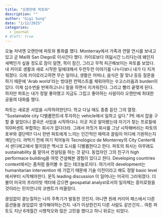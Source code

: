 ```yaml
---
title: "오랜만에 파토와"
description: ""
author: "Gigi Sung"
date: "1/12/2025"
categories:
  - journal
# draft: true
---
```


오늘 저녁엔 오랜만에 파토와 통화를 했다. Monterray에서 가족과 연말 연시를 보내고 있고 곧 Mai와 San Diego로 이사간다 했다. 카이로보다 여덟시간 느리다는데 왜인지 새벽인가 싶을 정도로 잠이 덜깬, 목이 잠긴, 그리고 무척 피곤해보이는 파토를 보았다. 내 카이로 생활과 새로 시작한 일에대해서 두런두런 이야기를 나누다보니 내가 다 지겨워졌다. 으레 카이로라고하면 무슨 일이냐, 생활은 어떠냐, 음식은 잘 맞냐 등등 질문을 하기 때문에 'Arab world'라는 방대한 컨텍스트를 채워야하는 수고스러움과 burden이 있다. 이제 십수번을 반복하고나니 말을 하면서 지겨워진다. 그리고 빨리 끝맺게 된다. 하지만 파토는 내가 정말 좋아했고 지금도 그립고 좋아하는 사람이라 오랜만에 최대한 공들여 대화를 했다.

파토는 새로운 사업을 시작하려한단다. 학교 다닐 때도 종종 듣던 그의 열정. "Sustainable city 디벨롭먼트네 투자하는 vehicle에서 일하고 싶다." PE 에서 잡을 구할 줄 알았더니 결국은 사업을 시작하다니. 이곳 저곳 알아봤는데 자기가 찾는 프로필에 100퍼센트 부합하는 회사가 없다더라. 그래서 까짓거 회사를 그냥 시작해버리는 파토의 포부와 결단력!! 다시 한번 파토에게 느끼는 인간적인 매력과 끌림이 어디에 기원하는지 깨닫는다. 까먹기 전에 여기 적어놓자 
Tecnológico de Monterrey의 City Center에서 샌디에고에서 멀지않은 멕시코 도시를 디벨롭한다고 한다. 파토의 회사는 아무래도 sustainability 를 맡아서 컨설팅을 하는 것 같다. 동업자인 그의 친구가 high performace building을 여럿 건설해본 경험이 있다고 한다. Developing countries context에서는 좀처럼 들어볼 수 없는 테크놀로지다. 여기서의 development는 humanitarian intervention 에 가깝기 때문에 기술 이전이라고 해도 정말 basic level에서부터 시작해야한다. 문득 leading discussion 이 일어나는 미국이 그러워졌다. 더불어 미국의 프라이빗 섹터에 갔으면 geospatial analyst로서의 일자체는 흥미로웠을 것이라는 민지언니의 코멘트가 떠올랐다. 

끊임없이 곁눈질하는 나의 주특기가 발동한 것인지. 아니면 원래 커리어 패스에서 다른 옵션들을 끊임없이 생각해야하는건지. 내가 이상한건지 다른 사람도 같은건지... 여튼 파토도 지난 6개월간 시행착오와 많은 고민을 했다고 하니 위로는 되었다.

<!-- 마지막으로 내 이별을 알게되었을 때 파토는 많이 놀란것 같았다. 자기는 10년전 쯤, 비람핀 여자친구 옆에 남는 것을 선택했는데 그때의 고통과 자괴감이 족히 5년은 더 자기를 괴롭혔다고 한다. 떠나는게 무서워서 붙잡은 관계가 결국은 자기를 더 망가트렸다고. 지지 너는 옳은 결정을 용기있게 한거라고. 순간 울컥해서 전화를 서둘러 끊었다. 이렇게 간만에 만나는 친구들에게 이별에 대해 이야기를 할 수 밖에 없는데. 왜냐하면 십중팔구 파트너에 대해 물어보기 때문에. 회차를 거듭할 수록 슬프지 않다는 사실을 근래에 깨달았다. 아! 정말 시간이 지나니까 나아지는구나. 내가 평생을 다시는 느낄 수 없을 것 같았던 분노와 절망이 희미해질 수 있는 감정이라는 사실에 새삼 놀란다. 뿐만 아니라 그 사건도 벌써 흐릿하고 그 시절도 애써 굳이 상기하지 않으면 벌써 기억하기 어렵다. 이렇게 덧없을 수가 있구나. 이 문장을 쓰고 더 잊기전에 document를 해놓아야하는가는 고민을 잠시했다. 아무래도 아니다. 굳이 그 어디에도 존재하지 않아도 되는 시간과 사람이다. 그런 의미에서 그 인간의 사진첩에서 모든 사진과 내 흔적을 지운 건 너무 잘한 일이다. 어째서인지, 아마도 방어기제겠지만, 그 인간의 얼굴이나 특징들이 이제 한순간에 떠오르지 않는다. 시간이 한참 걸리는데, 몇 가지 이벤트들은 너무 선명하다. 그냥 얼굴만 뭉그러져있을 뿐이다. 그리고 그 독특했던 목소리만 느낌으로 떠오른다. 기억하거나 추억할 모든 것을 남겨놓지 않고 지워버리는게 얼마나 무섭던지. 지금 생각하면 잘한 결정이다. 그리워할 것도 미워할 것도 대상이 있어야하는데 그게 없으니. 그냥 완벽한 구멍이 생겼다. 거기에 이것저것 채워넣다보니 그게 또 재밌네. 요즘은 이렇게 글쓰고, 책읽고, 러닝하다가 스쿼시도 하고. 많은 것들을 주워담고 있다. 다시 삶이 풍요로워지고 있다.    -->






